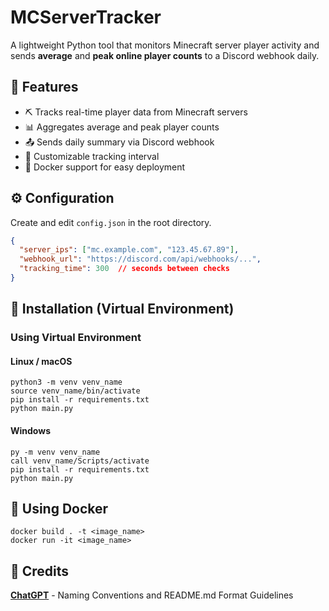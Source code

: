 # MCServerTracker
A lightweight Python tool that monitors Minecraft server player activity and sends **average** and **peak online player counts** to a Discord webhook daily.
## 📌 Features
- ⛏️ Tracks real-time player data from Minecraft servers
- 📊 Aggregates average and peak player counts
- 📤 Sends daily summary via Discord webhook
- 🔁 Customizable tracking interval
- 🐳 Docker support for easy deployment
## ⚙ Configuration
Create and edit `config.json` in the root directory.
```json
{
  "server_ips": ["mc.example.com", "123.45.67.89"],
  "webhook_url": "https://discord.com/api/webhooks/...",
  "tracking_time": 300  // seconds between checks
}
```
## 🚀 Installation (Virtual Environment)
### Using Virtual Environment
#### Linux / macOS
```
python3 -m venv venv_name
source venv_name/bin/activate
pip install -r requirements.txt
python main.py
```
#### Windows
```
py -m venv venv_name
call venv_name/Scripts/activate
pip install -r requirements.txt
python main.py
```
## 🐳 Using Docker
```
docker build . -t <image_name>
docker run -it <image_name>
```
## 👥 Credits
[**ChatGPT**](https://chatgpt.com/) - Naming Conventions and README.md Format Guidelines